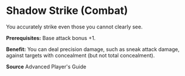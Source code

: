 ﻿---
cssclass: [feats]

---
# Shadow Strike (Combat)

You accurately strike even those you cannot clearly see.

**Prerequisites:** Base attack bonus +1.

**Benefit:** You can deal precision damage, such as sneak attack damage, against targets with concealment (but not total concealment).

**Source** Advanced Player's Guide